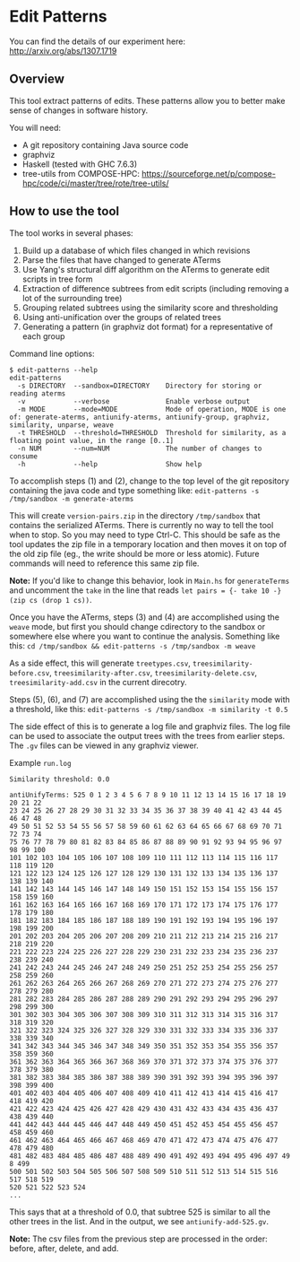 Edit Patterns
=============

You can find the details of our experiment here: http://arxiv.org/abs/1307.1719

Overview
--------

This tool extract patterns of edits. These patterns allow you to better make
sense of changes in software history.

You will need:

  * A git repository containing Java source code
  * graphviz
  * Haskell (tested with GHC 7.6.3)
  * tree-utils from COMPOSE-HPC: https://sourceforge.net/p/compose-hpc/code/ci/master/tree/rote/tree-utils/

How to use the tool
-------------------

The tool works in several phases:

  1. Build up a database of which files changed in which revisions
  2. Parse the files that have changed to generate ATerms
  3. Use Yang's structural diff algorithm on the ATerms to generate edit scripts in tree form
  4. Extraction of difference subtrees from edit scripts (including removing a lot of the surrounding tree)
  5. Grouping related subtrees using the similarity score and thresholding
  6. Using anti-unification over the groups of related trees
  7. Generating a pattern (in graphviz dot format) for a representative of each group


Command line options:

```
$ edit-patterns --help
edit-patterns
  -s DIRECTORY  --sandbox=DIRECTORY    Directory for storing or reading aterms
  -v            --verbose              Enable verbose output
  -m MODE       --mode=MODE            Mode of operation, MODE is one of: generate-aterms, antiunify-aterms, antiunify-group, graphviz, similarity, unparse, weave
  -t THRESHOLD  --threshold=THRESHOLD  Threshold for similarity, as a floating point value, in the range [0..1]
  -n NUM        --num=NUM              The number of changes to consume
  -h            --help                 Show help
```

To accomplish steps (1) and (2), change to the top level of the git repository
containing the java code and type something like: `edit-patterns -s
/tmp/sandbox -m generate-aterms`

This will create `version-pairs.zip` in the directory `/tmp/sandbox` that
contains the serialized ATerms. There is currently no way to tell the tool when
to stop. So you may need to type Ctrl-C. This should be safe as the tool
updates the zip file in a temporary location and then moves it on top of the
old zip file (eg., the write should be more or less atomic). Future commands
will need to reference this same zip file.

**Note:** If you'd like to change this behavior, look in `Main.hs` for
`generateTerms` and uncomment the `take` in the line that reads `let pairs = {-
take 10 -} (zip cs (drop 1 cs))`.

Once you have the ATerms, steps (3) and (4) are accomplished using the `weave` mode, but first you should change cdirectory to the sandbox or somewhere else where you want to continue the analysis. Something like this:
`cd /tmp/sandbox && edit-patterns -s /tmp/sandbox -m weave`

As a side effect, this will generate `treetypes.csv`,
`treesimilarity-before.csv`, `treesimilarity-after.csv`,
`treesimilarity-delete.csv`, `treesimilarity-add.csv` in the current direcotry.

Steps (5), (6), and (7) are accomplished using the the `similarity` mode with a threshold, like this:
`edit-patterns -s /tmp/sandbox -m similarity -t 0.5`

The side effect of this is to generate a log file and graphviz files. The log
file can be used to associate the output trees with the trees from earlier
steps. The `.gv` files can be viewed in any graphviz viewer.

Example `run.log`

```
Similarity threshold: 0.0

antiUnifyTerms: 525 0 1 2 3 4 5 6 7 8 9 10 11 12 13 14 15 16 17 18 19 20 21 22
23 24 25 26 27 28 29 30 31 32 33 34 35 36 37 38 39 40 41 42 43 44 45 46 47 48
49 50 51 52 53 54 55 56 57 58 59 60 61 62 63 64 65 66 67 68 69 70 71 72 73 74
75 76 77 78 79 80 81 82 83 84 85 86 87 88 89 90 91 92 93 94 95 96 97 98 99 100
101 102 103 104 105 106 107 108 109 110 111 112 113 114 115 116 117 118 119 120
121 122 123 124 125 126 127 128 129 130 131 132 133 134 135 136 137 138 139 140
141 142 143 144 145 146 147 148 149 150 151 152 153 154 155 156 157 158 159 160
161 162 163 164 165 166 167 168 169 170 171 172 173 174 175 176 177 178 179 180
181 182 183 184 185 186 187 188 189 190 191 192 193 194 195 196 197 198 199 200
201 202 203 204 205 206 207 208 209 210 211 212 213 214 215 216 217 218 219 220
221 222 223 224 225 226 227 228 229 230 231 232 233 234 235 236 237 238 239 240
241 242 243 244 245 246 247 248 249 250 251 252 253 254 255 256 257 258 259 260
261 262 263 264 265 266 267 268 269 270 271 272 273 274 275 276 277 278 279 280
281 282 283 284 285 286 287 288 289 290 291 292 293 294 295 296 297 298 299 300
301 302 303 304 305 306 307 308 309 310 311 312 313 314 315 316 317 318 319 320
321 322 323 324 325 326 327 328 329 330 331 332 333 334 335 336 337 338 339 340
341 342 343 344 345 346 347 348 349 350 351 352 353 354 355 356 357 358 359 360
361 362 363 364 365 366 367 368 369 370 371 372 373 374 375 376 377 378 379 380
381 382 383 384 385 386 387 388 389 390 391 392 393 394 395 396 397 398 399 400
401 402 403 404 405 406 407 408 409 410 411 412 413 414 415 416 417 418 419 420
421 422 423 424 425 426 427 428 429 430 431 432 433 434 435 436 437 438 439 440
441 442 443 444 445 446 447 448 449 450 451 452 453 454 455 456 457 458 459 460
461 462 463 464 465 466 467 468 469 470 471 472 473 474 475 476 477 478 479 480
481 482 483 484 485 486 487 488 489 490 491 492 493 494 495 496 497 49 8 499
500 501 502 503 504 505 506 507 508 509 510 511 512 513 514 515 516 517 518 519
520 521 522 523 524
...
```

This says that at a threshold of 0.0, that subtree 525 is similar to all the
other trees in the list. And in the output, we see `antiunify-add-525.gv`.

**Note:** The csv files from the previous step are processed in the order:
before, after, delete, and add.
